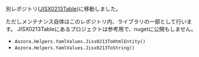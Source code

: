 別レポジトリ([JISX0213Table](https://github.com/kurema/JISX0213Table))に移動しました。

ただしメンテナンス自体はこのレポジトリ内、ライブラリの一部として行います。
JISX0213Tableにあるプロジェクトは参考用で、nugetに公開もしません。

* `Aozora.Helpers.YamlValues.Jisx0213ToHtmlEntity()`
* `Aozora.Helpers.YamlValues.Jisx0213ToString()`
